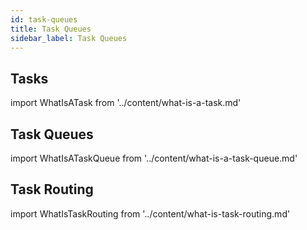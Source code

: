 ```yaml
---
id: task-queues
title: Task Queues
sidebar_label: Task Queues
---
```


## Tasks

import WhatIsATask from '../content/what-is-a-task.md'

<WhatIsATask/>

## Task Queues

import WhatIsATaskQueue from '../content/what-is-a-task-queue.md'

<WhatIsATaskQueue/>

## Task Routing

import WhatIsTaskRouting from '../content/what-is-task-routing.md'

<WhatIsTaskRouting/>
